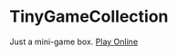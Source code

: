 # TinyGameCollection

Just a mini-game box.
[Play Online](https://ahchao.github.io/TinyGameCollection/)
